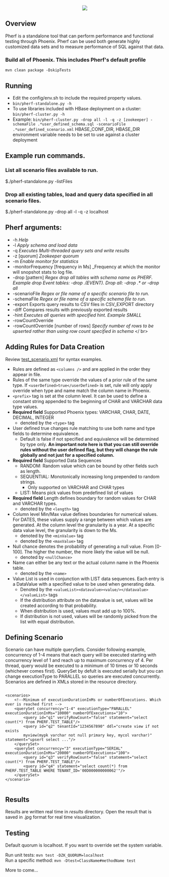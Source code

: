 <p align="center"><br />
<img src="images/logo/pherf.png"/></p>

## Overview

Pherf is a standalone tool that can perform performance and functional testing through Phoenix. Pherf can be used both generate highly customized data sets and to measure performance of SQL against that data.

### Build all of Phoenix. This includes Pherf's default profile
`mvn clean package -DskipTests`

## Running

* Edit the config/env.sh to include the required property values.
* `bin/pherf-standalone.py -h`
* To use libraries included with HBase deployment on a cluster: `bin/pherf-cluster.py -h`
* Example: `bin/pherf-cluster.py -drop all -l -q -z [zookeeper] -schemaFile .*user_defined_schema.sql -scenarioFile .*user_defined_scenario.xml`
HBASE_CONF_DIR, HBASE_DIR environment variable needs to be set to use against a cluster deployment

## Example run commands.

### List all scenario files available to run.
$./pherf-standalone.py -listFiles

### Drop all existing tables, load and query data specified in all scenario files.
$./pherf-standalone.py -drop all -l -q -z localhost 

## Pherf arguments:

- -h _Help_ <br />
- -l _Apply schema and load data_<br />
- -q _Executes Multi-threaded query sets and write results_<br />
- -z [quorum] _Zookeeper quorum_<br />
- -m _Enable monitor for statistics_<br />
- -monitorFrequency [frequency in Ms] _Frequency at which the monitor will snopshot stats to log file. <br />
- -drop [pattern] _Regex drop all tables with schema name as PHERF. Example drop Event tables: -drop .*(EVENT).* Drop all: -drop .* or -drop all_<br />
- -scenarioFile _Regex or file name of a specific scenario file to run._ <br />
- -schemaFile _Regex or file name of a specific schema file to run._ <br />
- -export Exports query results to CSV files in CSV_EXPORT directory <br />
- -diff Compares results with previously exported results <br />
- -hint _Executes all queries with specified hint. Example SMALL_ <br />
- -rowCountOverride
- -rowCountOverride [number of rows] _Specify number of rows to be upserted rather than using row count specified in schema_ </ br>

## Adding Rules for Data Creation
Review [test_scenario.xml](https://git-wip-us.apache.org/repos/asf?p=phoenix.git;a=blob;f=phoenix-pherf/src/test/resources/scenario/test_scenario.xml) 
for syntax examples.<br />

* Rules are defined as `<columns />` and are applied in the order they appear in file.
* Rules of the same type override the values of a prior rule of the same type. If `<userDefined>true</userDefined>` is 
set, rule will only
apply override when type and name match the column name in Phoenix.
* `<prefix>` tag is set at the column level. It can be used to define a constant string appended to the beginning of 
CHAR and VARCHAR data type values. 
* **Required field** Supported Phoenix types: VARCHAR, CHAR, DATE, DECIMAL, INTEGER
    * denoted by the `<type>` tag
* User defined true changes rule matching to use both name and type fields to determine equivalence.
    * Default is false if not specified and equivalence will be determined by type only. **An important note here is that you can still override rules without the user defined flag, but they will change the rule globally and not just for a specified column.**
* **Required field** Supported Data Sequences
    * RANDOM:       Random value which can be bound by other fields such as length.
    * SEQUENTIAL:   Monotonically increasing long prepended to random strings.
        * Only supported on VARCHAR and CHAR types
    * LIST:         Means pick values from predefined list of values
* **Required field** Length defines boundary for random values for CHAR and VARCHAR types.
    * denoted by the `<length>` tag
* Column level Min/Max value defines boundaries for numerical values. For DATES, these values supply a range between 
which values are generated. At the column level the granularity is a year. At a specific data value level, the 
granularity is down to the Ms.
    * denoted by the `<minValue>` tag
    * denoted by the `<maxValue>` tag
* Null chance denotes the probability of generating a null value. From \[0-100\]. The higher the number, the more likely
the value will be null.
    * denoted by `<nullChance>`
* Name can either be any text or the actual column name in the Phoenix table.
    * denoted by the `<name>`
* Value List is used in conjunction with LIST data sequences. Each entry is a DataValue with a specified value to be 
used when generating data. 
    * Denoted by the `<valueList><datavalue><value/></datavalue></valueList>` tags
    * If the distribution attribute on the datavalue is set, values will be created according to
that probability. 
    * When distribution is used, values must add up to 100%. 
    * If distribution is not used, values will be randomly picked from the list with equal distribution.

## Defining Scenario
Scenario can have multiple querySets. Consider following example, concurrency of 1-4 means that each query will be 
executed starting with concurrency level of 1 and reach up to maximum concurrency of 4. Per thread, query would be 
executed to a minimum of 10 times or 10 seconds (whichever comes first). QuerySet by defult is executed serially but you
 can change executionType to PARALLEL so queries are executed concurrently. Scenarios are defined in XMLs stored 
 in the resource directory.

```

<scenarios>
    <!--Minimum of executionDurationInMs or numberOfExecutions. Which ever is reached first -->
    <querySet concurrency="1-4" executionType="PARALLEL" executionDurationInMs="10000" numberOfExecutions="10">
        <query id="q1" verifyRowCount="false" statement="select count(*) from PHERF.TEST_TABLE"/>
        <query id="q2" tenantId="1234567890" ddl="create view if not exists 
        myview(mypk varchar not null primary key, mycol varchar)" statement="upsert select ..."/>
    </querySet>
    <querySet concurrency="3" executionType="SERIAL" executionDurationInMs="20000" numberOfExecutions="100">
        <query id="q3" verifyRowCount="false" statement="select count(*) from PHERF.TEST_TABLE"/>
        <query id="q4" statement="select count(*) from PHERF.TEST_TABLE WHERE TENANT_ID='00D000000000062'"/>
    </querySet>
</scenario>
        
```

## Results
Results are written real time in _results_ directory. Open the result that is saved in .jpg format for real time 
visualization.

## Testing
Default quorum is localhost. If you want to override set the system variable.

Run unit tests: `mvn test -DZK_QUORUM=localhost`<br />
Run a specific method: `mvn -Dtest=ClassName#methodName test` <br />

More to come...
